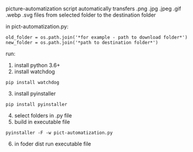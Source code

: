 picture-automatization script
automatically transfers .png .jpg .jpeg .gif .webp .svg files from selected folder to the destination folder

in pict-automatization.py:
```
old_folder = os.path.join('*for example - path to download folder*')
new_folder = os.path.join('*path to destination folder*')
```
run:
1. install python 3.6+
2. install watchdog
```
pip install watchdog
```
3. install pyinstaller
```
pip install pyinstaller
```
4. select folders in .py file
5. build in executable file
```
pyinstaller -F -w pict-automatization.py
```
6. in foder dist run executable file
